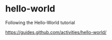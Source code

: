 # hello-world
Following the Hello-World tutorial

https://guides.github.com/activities/hello-world/
